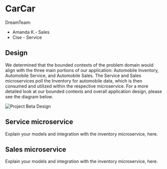 # CarCar

DreamTeam:

* Amanda K.- Sales
* Cise  - Service


## Design
We determined that the bounded contexts of the problem domain would align with the three main portions of our application: Automobile Inventory, Automobile Service, and Automobile Sales. The Service and Sales microservices poll the Inventory for automobile data, which is then consumed and utilized within the respective microservice. For a more detailed look at our bounded contexts and overall application design, please see the diagram below.

![Project Beta Design](ProjectBetaAKCB_Design.png)

## Service microservice

Explain your models and integration with the inventory
microservice, here.

## Sales microservice

Explain your models and integration with the inventory
microservice, here.
